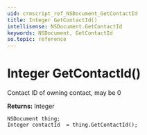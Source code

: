 ```yaml
---
uid: crmscript_ref_NSDocument_GetContactId
title: Integer GetContactId()
intellisense: NSDocument.GetContactId
keywords: NSDocument, GetContactId
so.topic: reference
---
```


# Integer GetContactId()

Contact ID of owning contact, may be 0

**Returns:** Integer

```crmscript
NSDocument thing;
Integer contactId  = thing.GetContactId();
```

